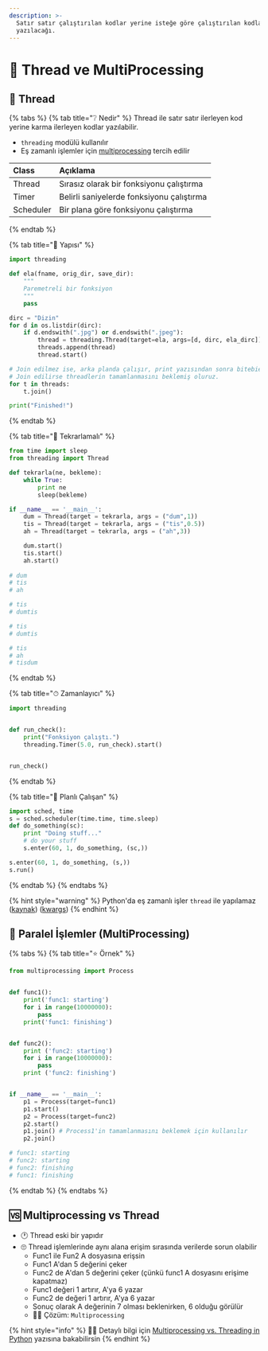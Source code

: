 ```yaml
---
description: >-
  Satır satır çalıştırılan kodlar yerine isteğe göre çalıştırılan kodların nasıl
  yazılacağı.
---
```


# 💫 Thread ve MultiProcessing

## 🌅 Thread

{% tabs %}
{% tab title="❔ Nedir" %}
Thread ile satır satır ilerleyen kod yerine karma ilerleyen kodlar yazılabilir.

* `threading` modülü kullanılır
* Eş zamanlı işlemler için [multiprocessing]() tercih edilir

| Class | Açıklama |
| :--- | :--- |
| Thread | Sırasız olarak bir fonksiyonu çalıştırma |
| Timer | Belirli saniyelerde fonksiyonu çalıştırma |
| Scheduler | Bir plana göre fonksiyonu çalıştırma |
{% endtab %}

{% tab title="🧱 Yapısı" %}
```python
import threading

def ela(fname, orig_dir, save_dir):
    """
    Paremetreli bir fonksiyon
    """
    pass

dirc = "Dizin"
for d in os.listdir(dirc):
    if d.endswith(".jpg") or d.endswith(".jpeg"):
        thread = threading.Thread(target=ela, args=[d, dirc, ela_dirc])
        threads.append(thread)
        thread.start()

# Join edilmez ise, arka planda çalışır, print yazısından sonra bitebiebilir
# Join edilirse threadlerin tamamlanmasını beklemiş oluruz.
for t in threads:
    t.join()

print("Finished!")
```
{% endtab %}

{% tab title="💫 Tekrarlamalı" %}
```python
from time import sleep
from threading import Thread

def tekrarla(ne, bekleme):
    while True:
        print ne
        sleep(bekleme)

if __name__ == '__main__':
    dum = Thread(target = tekrarla, args = ("dum",1))
    tis = Thread(target = tekrarla, args = ("tis",0.5))
    ah = Thread(target = tekrarla, args = ("ah",3))

    dum.start()
    tis.start()
    ah.start()
    
# dum
# tis
# ah

# tis
# dumtis

# tis
# dumtis

# tis
# ah
# tisdum
```
{% endtab %}

{% tab title="⏱ Zamanlayıcı" %}
```python
import threading


def run_check():
    print("Fonksiyon çalıştı.")
    threading.Timer(5.0, run_check).start()


run_check()
```
{% endtab %}

{% tab title="🎌 Planlı Çalışan" %}
```python
import sched, time
s = sched.scheduler(time.time, time.sleep)
def do_something(sc):
    print "Doing stuff..."
    # do your stuff
    s.enter(60, 1, do_something, (sc,))

s.enter(60, 1, do_something, (s,))
s.run()
```
{% endtab %}
{% endtabs %}

{% hint style="warning" %}
Python'da eş zamanlı işler `thread` ile yapılamaz \([kaynak](https://stackoverflow.com/questions/7207309/python-how-can-i-run-python-functions-in-parallel/7207336#7207336)\) \([kwargs](https://stackoverflow.com/a/32717920/9770490)\)
{% endhint %}

## 🌃 Paralel İşlemler \(MultiProcessing\)

{% tabs %}
{% tab title="⭐ Örnek" %}
```python
from multiprocessing import Process


def func1():
    print('func1: starting')
    for i in range(10000000):
        pass
    print('func1: finishing')


def func2():
    print ('func2: starting')
    for i in range(10000000):
        pass
    print ('func2: finishing')


if __name__ == '__main__':
    p1 = Process(target=func1)
    p1.start()
    p2 = Process(target=func2)
    p2.start()
    p1.join() # Process1'in tamamlanmasını beklemek için kullanılır
    p2.join()

# func1: starting
# func2: starting
# func2: finishing
# func1: finishing
```
{% endtab %}
{% endtabs %}

## 🆚 Multiprocessing vs Thread

* 🕐 Thread eski bir yapıdır
* 🙄 Thread işlemlerinde aynı alana erişim sırasında verilerde sorun olabilir
  * Func1 ile Fun2 A dosyasına erişsin
  * Func1 A'dan 5 değerini çeker
  * Func2 de A'dan 5 değerini çeker \(çünkü func1 A dosyasını erişime kapatmaz\)
  * Func1 değeri 1 artırır, A'ya 6 yazar
  * Func2 de değeri 1 artırır, A'ya 6 yazar
  * Sonuç olarak A değerinin 7 olması beklenirken, 6 olduğu görülür
  * 👨‍🔧 Çözüm: `Multiprocessing`

{% hint style="info" %}
‍🧙‍♂ Detaylı bilgi için [Multiprocessing vs. Threading in Python](https://timber.io/blog/multiprocessing-vs-multithreading-in-python-what-you-need-to-know/) yazısına bakabilirsin
{% endhint %}

